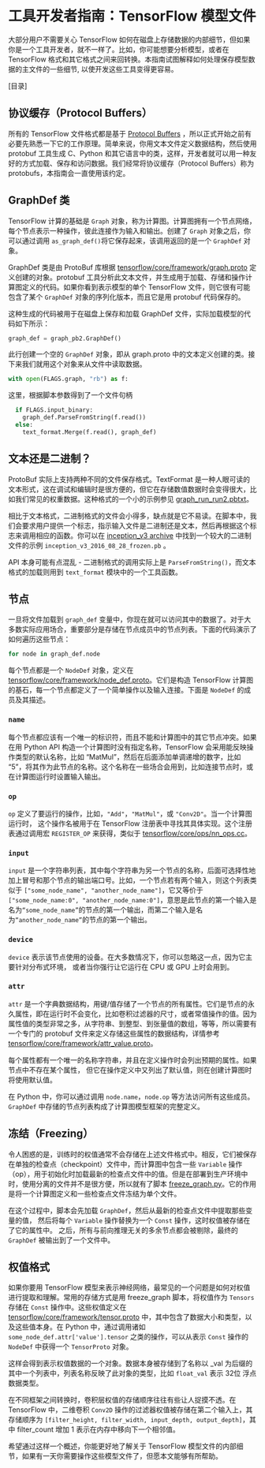 # 工具开发者指南：TensorFlow 模型文件

大部分用户不需要关心 TensorFlow 如何在磁盘上存储数据的内部细节，但如果你是一个工具开发者，就不一样了。比如，你可能想要分析模型，或者在 TensorFlow 格式和其它格式之间来回转换。本指南试图解释如何处理保存模型数据的主文件的一些细节, 以使开发这些工具变得更容易。

[目录]

## 协议缓存（Protocol Buffers）

所有的 TensorFlow 文件格式都是基于 [Protocol Buffers](https://developers.google.com/protocol-buffers/?hl=en) ，所以正式开始之前有必要先熟悉一下它的工作原理。简单来说，你用文本文件定义数据结构，然后使用 protobuf 工具生成 C、Python 和其它语言中的类，这样，开发者就可以用一种友好的方式加载、保存和访问数据。我们经常将协议缓存（Protocol Buffers）称为 protobufs，本指南会一直使用该约定。

## GraphDef 类

TensorFlow 计算的基础是 `Graph` 对象，称为计算图。计算图拥有一个节点网络，每个节点表示一种操作，彼此连接作为输入和输出。创建了 `Graph` 对象之后，你可以通过调用 `as_graph_def()`将它保存起来，该调用返回的是一个 `GraphDef` 对象。

GraphDef 类是由 ProtoBuf 库根据 [tensorflow/core/framework/graph.proto](https://github.com/tensorflow/tensorflow/blob/master/tensorflow/core/framework/graph.proto) 定义创建的对象。protobuf 工具分析此文本文件，并生成用于加载、存储和操作计算图定义的代码。如果你看到表示模型的单个 TensorFlow 文件，则它很有可能包含了某个 `GraphDef` 对象的序列化版本，而且它是用 protobuf 代码保存的。

这种生成的代码被用于在磁盘上保存和加载 GraphDef 文件，实际加载模型的代码如下所示：

```python
graph_def = graph_pb2.GraphDef()
```

此行创建一个空的 `GraphDef` 对象，即从 graph.proto 中的文本定义创建的类。接下来我们就用这个对象来从文件中读取数据。

```python
with open(FLAGS.graph, "rb") as f:
```

这里，根据脚本参数得到了一个文件句柄

```python
  if FLAGS.input_binary:
    graph_def.ParseFromString(f.read())
  else:
    text_format.Merge(f.read(), graph_def)
```

## 文本还是二进制？

ProtoBuf 实际上支持两种不同的文件保存格式。TextFormat 是一种人眼可读的文本形式，这在调试和编辑时是很方便的，但它在存储数值数据时会变得很大，比如我们常见的权重数据。这种格式的一个小的示例参见 [graph_run_run2.pbtxt](https://github.com/tensorflow/tensorboard/blob/master/tensorboard/demo/data/graph_run_run2.pbtxt)。

相比于文本格式，二进制格式的文件会小得多，缺点就是它不易读。在脚本中，我们会要求用户提供一个标志，指示输入文件是二进制还是文本，然后再根据这个标志来调用相应的函数。你可以在 [inception_v3 archive](https://storage.googleapis.com/download.tensorflow.org/models/inception_v3_2016_08_28_frozen.pb.tar.gz) 中找到一个较大的二进制文件的示例 `inception_v3_2016_08_28_frozen.pb` 。

API 本身可能有点混乱 - 二进制格式的调用实际上是 `ParseFromString()`，而文本格式的加载则用到 `text_format` 模块中的一个工具函数。

## 节点

一旦将文件加载到 `graph_def` 变量中，你现在就可以访问其中的数据了。对于大多数实际应用场合，重要部分是存储在节点成员中的节点列表。下面的代码演示了如何遍历这些节点：

```python
for node in graph_def.node
```

每个节点都是一个 `NodeDef` 对象，定义在 [tensorflow/core/framework/node_def.proto](https://github.com/tensorflow/tensorflow/blob/master/tensorflow/core/framework/node_def.proto)。它们是构造 TensorFlow 计算图的基石，每一个节点都定义了一个简单操作以及输入连接。下面是 `NodeDef` 的成员及其描述。

### `name`

每个节点都应该有一个唯一的标识符，而且不能和计算图中的其它节点冲突。如果在用 Python API 构造一个计算图时没有指定名称，TensorFlow 会采用能反映操作类型的默认名称，比如 “MatMul”，然后在后面添加单调递增的数字，比如 “5”，将其作为此节点的名称。这个名称在一些场合会用到，比如连接节点时，或在计算图运行时设置输入输出。

### `op`

`op` 定义了要运行的操作，比如，`"Add"`，`"MatMul"`，或 `"Conv2D"`。当一个计算图运行时，
这个操作名被用于在 TensorFlow 注册表中寻找其具体实现。这个注册表通过调用宏 `REGISTER_OP` 来获得，类似于 
[tensorflow/core/ops/nn_ops.cc](https://github.com/tensorflow/tensorflow/blob/master/tensorflow/core/ops/nn_ops.cc)。


### `input`

`input` 是一个字符串列表，其中每个字符串为另一个节点的名称，后面可选择性地加上冒号和那个节点的输出端口号。比如，一个节点若有两个输入，则这个列表类似于 `["some_node_name", "another_node_name"]`，它又等价于 `["some_node_name:0", "another_node_name:0"]`，意思是此节点的第一个输入是名为`“some_node_name”`的节点的第一个输出，而第二个输入是名为`“another_node_name”`的节点的第一个输出。

### `device`

`device` 表示该节点使用的设备。在大多数情况下，你可以忽略这一点，因为它主要针对分布式环境，
或者当你强行让它运行在 CPU 或 GPU 上时会用到。

### `attr`

`attr` 是一个字典数据结构，用键/值存储了一个节点的所有属性。它们是节点的永久属性，即在运行时不会变化，比如卷积过滤器的尺寸，或者常值操作的值。因为属性值的类型非常之多，从字符串、到整型、到张量值的数组，等等，所以需要有一个专门的 protobuf 文件来定义存储这些属性的数据结构，详情参考 [tensorflow/core/framework/attr_value.proto](https://github.com/tensorflow/tensorflow/blob/master/tensorflow/core/framework/attr_value.proto)。

每个属性都有一个唯一的名称字符串，并且在定义操作时会列出预期的属性。如果节点中不存在某个属性，
但它在操作定义中又列出了默认值，则在创建计算图时将使用默认值。

在 Python 中，你可以通过调用 `node.name`，`node.op` 等方法访问所有这些成员。`GraphDef` 中存储的节点列表构成了计算图模型框架的完整定义。

## 冻结（Freezing）

令人困惑的是，训练时的权值通常不会存储在上述文件格式中。相反，它们被保存在单独的检查点（checkpoint）文件中，而计算图中包含一些 `Variable` 操作（op），用于初始化时加载最新的检查点文件中的值。但是在部署到生产环境中时，使用分离的文件并不是很方便，所以就有了脚本 [freeze_graph.py](https://github.com/tensorflow/tensorflow/blob/master/tensorflow/python/tools/freeze_graph.py)。它的作用是将一个计算图定义和一些检查点文件冻结为单个文件。

在这个过程中，脚本会先加载 `GraphDef`，然后从最新的检查点文件中提取那些变量的值，
然后将每个 `Variable` 操作替换为一个 `Const` 操作，这时权值被存储在了它的属性中。
之后，所有与前向推理无关的多余节点都会被剔除，最终的 `GraphDef` 被输出到了一个文件中。


## 权值格式

如果你要用 TensorFlow 模型来表示神经网络，最常见的一个问题是如何对权值进行提取和理解。常用的存储方式是用 freeze_graph 脚本，将权值作为 `Tensors` 存储在 `Const` 操作中。这些权值定义在 [tensorflow/core/framework/tensor.proto](https://github.com/tensorflow/tensorflow/blob/master/tensorflow/core/framework/tensor.proto)
中，其中包含了数据大小和类型，以及这些值本身。在 Python 中，通过调用诸如 `some_node_def.attr['value'].tensor` 之类的操作，可以从表示 `Const` 操作的 `NodeDef` 中获得一个 `TensorProto` 对象。

这样会得到表示权值数据的一个对象。数据本身被存储到了名称以 \_val 为后缀的其中一个列表中，列表名称反映了此对象的类型，比如 `float_val` 表示 32位 浮点数据类型。

在不同框架之间转换时，卷积层权值的存储顺序往往有些让人捉摸不透。在 TensorFlow 中，二维卷积 `Conv2D` 操作的过滤器权值被存储在第二个输入上，其存储顺序为
`[filter_height, filter_width, input_depth, output_depth]`，其中 filter_count 增加 1 表示在内存中移向下一个相邻值。

希望通过这样一个概述，你能更好地了解关于 TensorFlow 模型文件的内部细节，如果有一天你需要操作这些模型文件了，但愿本文能够有所帮助。
